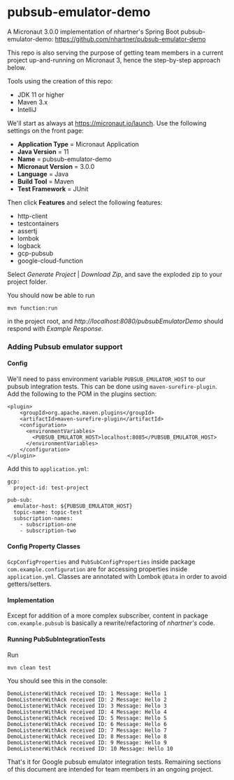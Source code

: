 # pubsub-emulator-demo
A Micronaut 3.0.0 implementation of nhartner's Spring Boot pubsub-emulator-demo: https://github.com/nhartner/pubsub-emulator-demo

This repo is also serving the purpose of getting team members in a current project up-and-running on Micronaut 3, hence the step-by-step approach below.

Tools using the creation of this repo:
- JDK 11 or higher
- Maven 3.x
- IntelliJ

We'll start as always at https://micronaut.io/launch. Use the following settings on the front page:
- **Application Type** = Micronaut Application
- **Java Version** = 11
- **Name** = pubsub-emulator-demo
- **Micronaut Version** = 3.0.0
- **Language** = Java
- **Build Tool** = Maven
- **Test Framework** = JUnit

Then click **Features** and select the following features:
- http-client
- testcontainers
- assertj
- lombok
- logback
- gcp-pubsub
- google-cloud-function

Select _Generate Project_ | _Download Zip_, and save the exploded zip to your project folder.

You should now be able to run
```
mvn function:run
``` 
in the project root, and _http://localhost:8080/pubsubEmulatorDemo_ should respond with _Example Response_.

### Adding Pubsub emulator support

#### Config
We'll need to pass environment variable `PUBSUB_EMULATOR_HOST` to our pubsub integration tests. This can be done 
using `maven-surefire-plugin`. Add the following to the POM in the plugins section:
```      
<plugin>
    <groupId>org.apache.maven.plugins</groupId>
    <artifactId>maven-surefire-plugin</artifactId>
    <configuration>
      <environmentVariables>
        <PUBSUB_EMULATOR_HOST>localhost:8085</PUBSUB_EMULATOR_HOST>
      </environmentVariables>
    </configuration>
</plugin>
```
Add this to ``application.yml``:
```
gcp:
  project-id: test-project

pub-sub:
  emulator-host: ${PUBSUB_EMULATOR_HOST}
  topic-name: topic-test
  subscription-names:
    - subscription-one
    - subscription-two
```
#### Config Property Classes
`GcpConfigProperties` and `PubSubConfigProperties` inside package `com.example.configuration` are for accessing properties inside `application.yml`.
Classes are annotated with Lombok `@Data` in order to avoid getters/setters.

#### Implementation
Except for addition of a more complex subscriber, content in package `com.example.pubsub` is basically a rewrite/refactoring of _nhartner's_ code.

#### Running PubSubIntegrationTests
Run 
```
mvn clean test
``` 

You should see this in the console:
```
DemoListenerWithAck received ID: 1 Message: Hello 1
DemoListenerWithAck received ID: 2 Message: Hello 2
DemoListenerWithAck received ID: 3 Message: Hello 3
DemoListenerWithAck received ID: 4 Message: Hello 4
DemoListenerWithAck received ID: 5 Message: Hello 5
DemoListenerWithAck received ID: 6 Message: Hello 6
DemoListenerWithAck received ID: 7 Message: Hello 7
DemoListenerWithAck received ID: 8 Message: Hello 8
DemoListenerWithAck received ID: 9 Message: Hello 9
DemoListenerWithAck received ID: 10 Message: Hello 10
```
That's it for Google pubsub emulator integration tests. Remaining sections of this document are intended for team members in an ongoing project.









